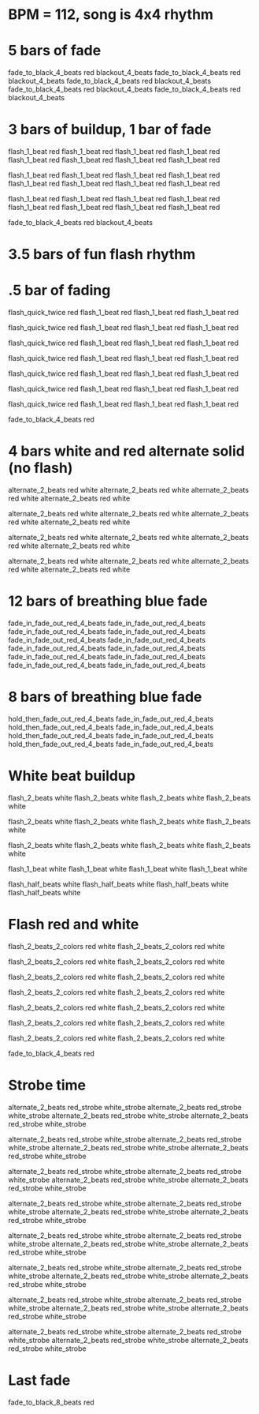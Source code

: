 # BPM = 112, song is 4x4 rhythm

# 5 bars of fade
fade_to_black_4_beats red
blackout_4_beats
fade_to_black_4_beats red
blackout_4_beats
fade_to_black_4_beats red
blackout_4_beats
fade_to_black_4_beats red
blackout_4_beats
fade_to_black_4_beats red
blackout_4_beats

# 3 bars of buildup, 1 bar of fade
flash_1_beat red
flash_1_beat red
flash_1_beat red
flash_1_beat red
flash_1_beat red
flash_1_beat red
flash_1_beat red
flash_1_beat red

flash_1_beat red
flash_1_beat red
flash_1_beat red
flash_1_beat red
flash_1_beat red
flash_1_beat red
flash_1_beat red
flash_1_beat red

flash_1_beat red
flash_1_beat red
flash_1_beat red
flash_1_beat red
flash_1_beat red
flash_1_beat red
flash_1_beat red
flash_1_beat red

fade_to_black_4_beats red
blackout_4_beats

# 3.5 bars of fun flash rhythm
# .5 bar of fading
flash_quick_twice red
flash_1_beat red
flash_1_beat red
flash_1_beat red

flash_quick_twice red
flash_1_beat red
flash_1_beat red
flash_1_beat red

flash_quick_twice red
flash_1_beat red
flash_1_beat red
flash_1_beat red

flash_quick_twice red
flash_1_beat red
flash_1_beat red
flash_1_beat red

flash_quick_twice red
flash_1_beat red
flash_1_beat red
flash_1_beat red

flash_quick_twice red
flash_1_beat red
flash_1_beat red
flash_1_beat red

flash_quick_twice red
flash_1_beat red
flash_1_beat red
flash_1_beat red

fade_to_black_4_beats red

# 4 bars white and red alternate solid (no flash)
alternate_2_beats red white
alternate_2_beats red white
alternate_2_beats red white
alternate_2_beats red white

alternate_2_beats red white
alternate_2_beats red white
alternate_2_beats red white
alternate_2_beats red white

alternate_2_beats red white
alternate_2_beats red white
alternate_2_beats red white
alternate_2_beats red white

alternate_2_beats red white
alternate_2_beats red white
alternate_2_beats red white
alternate_2_beats red white

# 12 bars of breathing blue fade
fade_in_fade_out_red_4_beats
fade_in_fade_out_red_4_beats
fade_in_fade_out_red_4_beats
fade_in_fade_out_red_4_beats
fade_in_fade_out_red_4_beats
fade_in_fade_out_red_4_beats
fade_in_fade_out_red_4_beats
fade_in_fade_out_red_4_beats
fade_in_fade_out_red_4_beats
fade_in_fade_out_red_4_beats
fade_in_fade_out_red_4_beats
fade_in_fade_out_red_4_beats

# 8 bars of breathing blue fade
hold_then_fade_out_red_4_beats
fade_in_fade_out_red_4_beats
hold_then_fade_out_red_4_beats
fade_in_fade_out_red_4_beats
hold_then_fade_out_red_4_beats
fade_in_fade_out_red_4_beats
hold_then_fade_out_red_4_beats
fade_in_fade_out_red_4_beats

# White beat buildup
flash_2_beats white
flash_2_beats white
flash_2_beats white
flash_2_beats white

flash_2_beats white
flash_2_beats white
flash_2_beats white
flash_2_beats white

flash_2_beats white
flash_2_beats white
flash_2_beats white
flash_2_beats white

flash_1_beat white
flash_1_beat white
flash_1_beat white
flash_1_beat white

flash_half_beats white
flash_half_beats white
flash_half_beats white
flash_half_beats white

# Flash red and white
flash_2_beats_2_colors red white
flash_2_beats_2_colors red white

flash_2_beats_2_colors red white
flash_2_beats_2_colors red white

flash_2_beats_2_colors red white
flash_2_beats_2_colors red white

flash_2_beats_2_colors red white
flash_2_beats_2_colors red white

flash_2_beats_2_colors red white
flash_2_beats_2_colors red white

flash_2_beats_2_colors red white
flash_2_beats_2_colors red white

flash_2_beats_2_colors red white
flash_2_beats_2_colors red white

fade_to_black_4_beats red

# Strobe time
alternate_2_beats red_strobe white_strobe
alternate_2_beats red_strobe white_strobe
alternate_2_beats red_strobe white_strobe
alternate_2_beats red_strobe white_strobe

alternate_2_beats red_strobe white_strobe
alternate_2_beats red_strobe white_strobe
alternate_2_beats red_strobe white_strobe
alternate_2_beats red_strobe white_strobe

alternate_2_beats red_strobe white_strobe
alternate_2_beats red_strobe white_strobe
alternate_2_beats red_strobe white_strobe
alternate_2_beats red_strobe white_strobe

alternate_2_beats red_strobe white_strobe
alternate_2_beats red_strobe white_strobe
alternate_2_beats red_strobe white_strobe
alternate_2_beats red_strobe white_strobe

alternate_2_beats red_strobe white_strobe
alternate_2_beats red_strobe white_strobe
alternate_2_beats red_strobe white_strobe
alternate_2_beats red_strobe white_strobe

alternate_2_beats red_strobe white_strobe
alternate_2_beats red_strobe white_strobe
alternate_2_beats red_strobe white_strobe
alternate_2_beats red_strobe white_strobe

alternate_2_beats red_strobe white_strobe
alternate_2_beats red_strobe white_strobe
alternate_2_beats red_strobe white_strobe
alternate_2_beats red_strobe white_strobe

alternate_2_beats red_strobe white_strobe
alternate_2_beats red_strobe white_strobe
alternate_2_beats red_strobe white_strobe
alternate_2_beats red_strobe white_strobe

# Last fade
fade_to_black_8_beats red